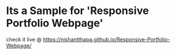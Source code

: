 # Its a Sample for 'Responsive Portfolio Webpage'
check it live @ https://nishantthapa.github.io/Responsive-Portfolio-Webpage/
